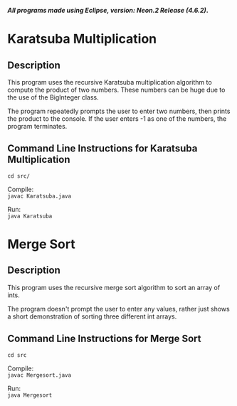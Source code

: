 ***All programs made using Eclipse, version: Neon.2 Release (4.6.2)*.**

# Karatsuba Multiplication
## Description
This program uses the recursive Karatsuba multiplication algorithm to compute the product of two numbers. These numbers can be huge due to the use of the BigInteger class. 

The program repeatedly prompts the user to enter two numbers, then prints the product to the console. 
If the user enters -1 as one of the numbers, the program terminates.

## Command Line Instructions for Karatsuba Multiplication

`cd src/`

Compile:  
`javac Karatsuba.java`

Run:  
`java Karatsuba`




# Merge Sort
## Description
This program uses the recursive merge sort algorithm to sort an array of ints.

The program doesn't prompt the user to enter any values, rather just shows
a short demonstration of sorting three different int arrays.

## Command Line Instructions for Merge Sort

`cd src`

Compile:  
`javac Mergesort.java`  

Run:  
`java Mergesort`



